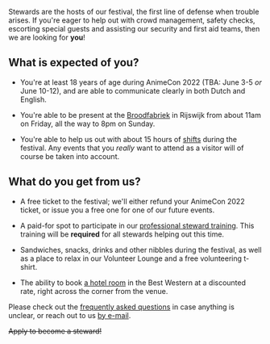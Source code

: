 Stewards are the hosts of our festival, the first line of defense when trouble arises. If you're
eager to help out with crowd management, safety checks, escorting special guests and assisting our
security and first aid teams, then we are looking for **you**!

## What is expected of you?

  * You're at least 18 years of age during AnimeCon 2022 (TBA: June 3-5 _or_ June 10-12), and are
    able to communicate clearly in both Dutch and English.

  * You're able to be present at the [Broodfabriek](https://de-broodfabriek.nl/) in Rijswijk from
    about 11am on Friday, all the way to 8pm on Sunday.
  
  * You're able to help us out with about 15 hours of [shifts](schedule.html) during the festival.
    Any events that you _really_ want to attend as a visitor will of course be taken into account.

## What do you get from us?

  * A free ticket to the festival; we'll either refund your AnimeCon 2022 ticket, or issue you a
    free one for one of our future events.

  * A paid-for spot to participate in our [professional steward training](training.html). This
    training will be **required** for all stewards helping out this time.

  * Sandwiches, snacks, drinks and other nibbles during the festival, as well as a place to relax in
    our Volunteer Lounge and a free volunteering t-shirt.

  * The ability to book [a hotel room](hotels.html) in the Best Western at a discounted rate, right
    across the corner from the venue.

Please check out the [frequently asked questions](faq.html) in case anything is unclear, or reach
out to us [by e-mail](mailto:security@animecon.nl).

<del>Apply to become a steward!</del>

